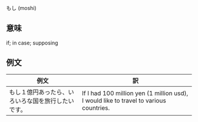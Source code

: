 もし (moshi)

## 意味

if; in case; supposing

## 例文

|例文|訳|
| --- | --- |
|もし１億円あったら、いろいろな国を旅行したいです。|If I had 100 million yen (1 million usd), I would like to travel to various countries.|